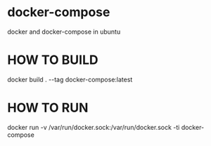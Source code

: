 # docker-compose
docker and docker-compose in ubuntu


# HOW TO BUILD

docker build . --tag docker-compose:latest

# HOW TO RUN 

docker run -v /var/run/docker.sock:/var/run/docker.sock -ti docker-compose 
